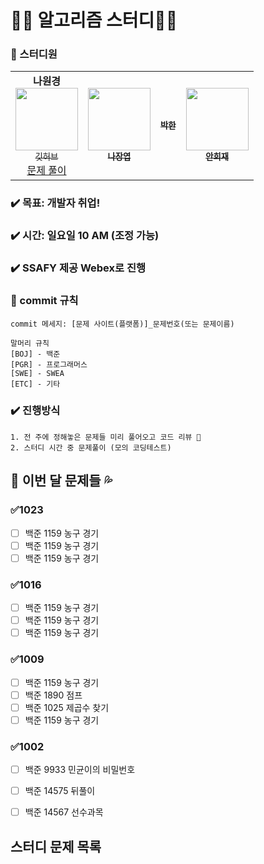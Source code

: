 # :man_student: 알고리즘 스터디:woman_student:

### :information_desk_person: 스터디원
<table>
  <tr>
   <td align="center">
    <b>나원경</b><br>
    <a href="https://github.com/hitriee"><img src="" width="100px;" alt=""/>
    <br /><sub>깃허브<sub/></a><br>
    <a href="/wonkyoung">문제 풀이<a/>
    </td>
   <td align="center"><a href="https://github.com/kaydennna92"><img src="" width="100px;" alt=""/>
   <br /><sub><b>나장엽</b><br></sub></a></td>
   <td align="center"><a href="https://github.com/Hanpark04"><img src="" alt=""/>
   <br /><sub><b>박한</b><br></sub></a></td>
   <td align="center"><a href="https://github.com/marioahn"><img src="" width="100px;" alt=""/>
   <br /><sub><b>안희재</b><br></sub></a></td>
  </tr>
</table>


### ✔️ 목표: 개발자 취업!

### ✔️ 시간: 일요일 10 AM (조정 가능)

### ✔️ SSAFY 제공 Webex로 진행

### :triangular_ruler: commit 규칙
```
commit 메세지: [문제 사이트(플랫폼)]_문제번호(또는 문제이름)

말머리 규칙
[BOJ] - 백준  
[PGR] - 프로그래머스
[SWE] - SWEA
[ETC] - 기타
```

### ✔️ 진행방식

```
1. 전 주에 정해놓은 문제들 미리 풀어오고 코드 리뷰 🌱
2. 스터디 시간 중 문제풀이 (모의 코딩테스트)
```



## :rocket: 이번 달 문제들 :sweat_drops:

### ✅1023

- [ ] 백준 1159 농구 경기
- [ ] 백준 1159 농구 경기
- [ ] 백준 1159 농구 경기

### ✅1016

- [ ] 백준 1159 농구 경기
- [ ] 백준 1159 농구 경기
- [ ] 백준 1159 농구 경기

### ✅1009

- [ ] 백준 1159 농구 경기
- [ ] 백준 1890 점프
- [ ] 백준 1025 제곱수 찾기
- [ ] 백준 1159 농구 경기

### ✅1002

- [ ] 백준 9933 민균이의 비밀번호
- [ ] 백준 14575 뒤풀이
- [ ] 백준 14567 선수과목


## 스터디 문제 목록

